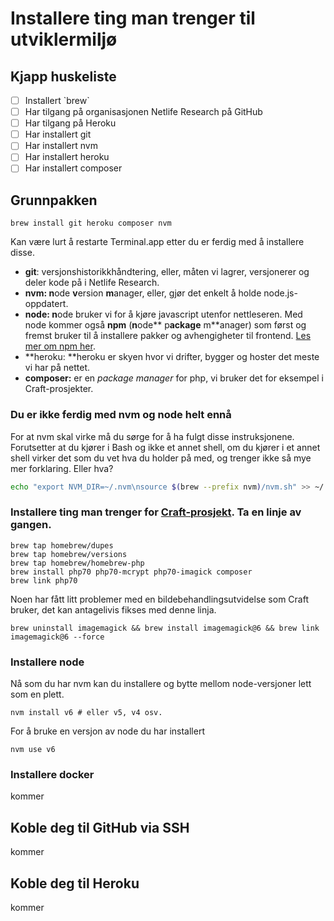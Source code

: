 # Installere ting man trenger til utviklermiljø

## Kjapp huskeliste

* [ ] Installert \`brew\`
* [ ] Har tilgang på organisasjonen Netlife Research på GitHub
* [ ] Har tilgang på Heroku
* [ ] Har installert git
* [ ] Har installert nvm
* [ ] Har installert heroku
* [ ] Har installert composer

## Grunnpakken

```
brew install git heroku composer nvm
```
Kan være lurt å restarte Terminal.app etter du er ferdig med å installere disse. 

* **git**: versjonshistorikkhåndtering, eller, måten vi lagrer, versjonerer og deler kode på i Netlife Research.
* **nvm: n**ode **v**ersion **m**anager, eller, gjør det enkelt å holde node.js-oppdatert.
* **node: n**ode bruker vi for å kjøre javascript utenfor nettleseren. Med node kommer også **npm** \(**n**ode** p**ackage** m**anager\) som først og fremst bruker til å installere pakker og avhengigheter til frontend. [Les mer om npm her](https://www.impressivewebs.com/npm-for-beginners-a-guide-for-front-end-developers/?ref=webdesignernews.com).
* **heroku: **heroku er skyen hvor vi drifter, bygger og hoster det meste vi har på nettet.
* **composer:** er en _package manager_ for php, vi bruker det for eksempel i Craft-prosjekter.

### Du er ikke ferdig med nvm og node helt ennå

For at nvm skal virke må du sørge for å ha fulgt disse instruksjonene. Forutsetter at du kjører i Bash og ikke et annet shell, om du kjører i et annet shell virker det som du vet hva du holder på med, og trenger ikke så mye mer forklaring. Eller hva?

```bash
echo "export NVM_DIR=~/.nvm\nsource $(brew --prefix nvm)/nvm.sh" >> ~/.bash_profile
```


### Installere ting man trenger for [Craft-prosjekt](https://github.com/netliferesearch/craft-starter#global-dependencies-for-the-starter-pack). Ta en linje av gangen.

```
brew tap homebrew/dupes
brew tap homebrew/versions
brew tap homebrew/homebrew-php
brew install php70 php70-mcrypt php70-imagick composer
brew link php70
```

Noen har fått litt problemer med en bildebehandlingsutvidelse som Craft bruker, det kan antagelivis fikses med denne linja.

```
brew uninstall imagemagick && brew install imagemagick@6 && brew link imagemagick@6 --force
```

### Installere node

Nå som du har nvm kan du installere og bytte mellom node-versjoner lett som en plett.

```
nvm install v6 # eller v5, v4 osv.
```

For å bruke en versjon av node du har installert

```
nvm use v6
```

### Installere docker

kommer

## Koble deg til GitHub via SSH

kommer

## Koble deg til Heroku

kommer

